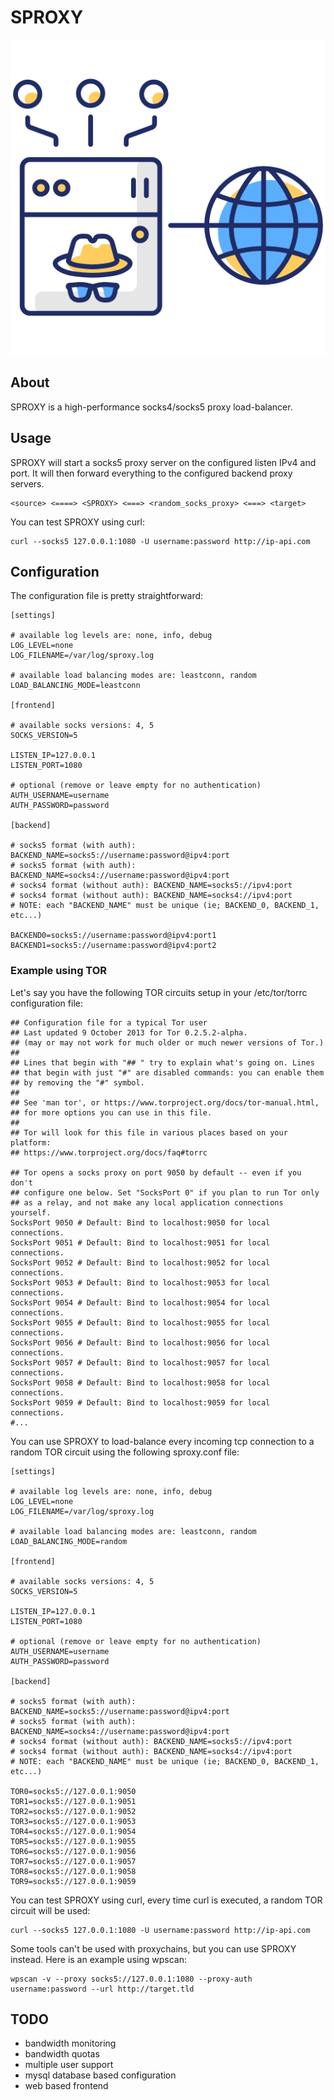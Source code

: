 # SPROXY

![SPROXY logo](https://raw.githubusercontent.com/mlowasp/sproxy/main/logo/sproxy.png)

## About

SPROXY is a high-performance socks4/socks5 proxy load-balancer. 

## Usage

SPROXY will start a socks5 proxy server on the configured listen IPv4 and port. It will then forward everything to the configured backend proxy servers.

```
<source> <====> <SPROXY> <===> <random_socks_proxy> <===> <target>
``` 

You can test SPROXY using curl:

```
curl --socks5 127.0.0.1:1080 -U username:password http://ip-api.com
```

## Configuration

The configuration file is pretty straightforward:

```
[settings]

# available log levels are: none, info, debug
LOG_LEVEL=none
LOG_FILENAME=/var/log/sproxy.log

# available load balancing modes are: leastconn, random
LOAD_BALANCING_MODE=leastconn

[frontend]

# available socks versions: 4, 5
SOCKS_VERSION=5

LISTEN_IP=127.0.0.1
LISTEN_PORT=1080

# optional (remove or leave empty for no authentication)
AUTH_USERNAME=username
AUTH_PASSWORD=password

[backend]

# socks5 format (with auth): BACKEND_NAME=socks5://username:password@ipv4:port
# socks5 format (with auth): BACKEND_NAME=socks4://username:password@ipv4:port
# socks4 format (without auth): BACKEND_NAME=socks5://ipv4:port
# socks4 format (without auth): BACKEND_NAME=socks4://ipv4:port
# NOTE: each "BACKEND_NAME" must be unique (ie; BACKEND_0, BACKEND_1, etc...)

BACKEND0=socks5://username:password@ipv4:port1
BACKEND1=socks5://username:password@ipv4:port2
```

### Example using TOR

Let's say you have the following TOR circuits setup in your /etc/tor/torrc configuration file:

```
## Configuration file for a typical Tor user
## Last updated 9 October 2013 for Tor 0.2.5.2-alpha.
## (may or may not work for much older or much newer versions of Tor.)
##
## Lines that begin with "## " try to explain what's going on. Lines
## that begin with just "#" are disabled commands: you can enable them
## by removing the "#" symbol.
##
## See 'man tor', or https://www.torproject.org/docs/tor-manual.html,
## for more options you can use in this file.
##
## Tor will look for this file in various places based on your platform:
## https://www.torproject.org/docs/faq#torrc

## Tor opens a socks proxy on port 9050 by default -- even if you don't
## configure one below. Set "SocksPort 0" if you plan to run Tor only
## as a relay, and not make any local application connections yourself.
SocksPort 9050 # Default: Bind to localhost:9050 for local connections.
SocksPort 9051 # Default: Bind to localhost:9051 for local connections.
SocksPort 9052 # Default: Bind to localhost:9052 for local connections.
SocksPort 9053 # Default: Bind to localhost:9053 for local connections.
SocksPort 9054 # Default: Bind to localhost:9054 for local connections.
SocksPort 9055 # Default: Bind to localhost:9055 for local connections.
SocksPort 9056 # Default: Bind to localhost:9056 for local connections.
SocksPort 9057 # Default: Bind to localhost:9057 for local connections.
SocksPort 9058 # Default: Bind to localhost:9058 for local connections.
SocksPort 9059 # Default: Bind to localhost:9059 for local connections.
#...
```

You can use SPROXY to load-balance every incoming tcp connection to a random TOR circuit using the following sproxy.conf file:

```
[settings]

# available log levels are: none, info, debug
LOG_LEVEL=none
LOG_FILENAME=/var/log/sproxy.log

# available load balancing modes are: leastconn, random
LOAD_BALANCING_MODE=random

[frontend]

# available socks versions: 4, 5
SOCKS_VERSION=5

LISTEN_IP=127.0.0.1
LISTEN_PORT=1080

# optional (remove or leave empty for no authentication)
AUTH_USERNAME=username
AUTH_PASSWORD=password

[backend]

# socks5 format (with auth): BACKEND_NAME=socks5://username:password@ipv4:port
# socks5 format (with auth): BACKEND_NAME=socks4://username:password@ipv4:port
# socks4 format (without auth): BACKEND_NAME=socks5://ipv4:port
# socks4 format (without auth): BACKEND_NAME=socks4://ipv4:port
# NOTE: each "BACKEND_NAME" must be unique (ie; BACKEND_0, BACKEND_1, etc...)

TOR0=socks5://127.0.0.1:9050
TOR1=socks5://127.0.0.1:9051
TOR2=socks5://127.0.0.1:9052
TOR3=socks5://127.0.0.1:9053
TOR4=socks5://127.0.0.1:9054
TOR5=socks5://127.0.0.1:9055
TOR6=socks5://127.0.0.1:9056
TOR7=socks5://127.0.0.1:9057
TOR8=socks5://127.0.0.1:9058
TOR9=socks5://127.0.0.1:9059

```

You can test SPROXY using curl, every time curl is executed, a random TOR circuit will be used:

```
curl --socks5 127.0.0.1:1080 -U username:password http://ip-api.com
```

Some tools can't be used with proxychains, but you can use SPROXY instead. Here is an example using wpscan:

```
wpscan -v --proxy socks5://127.0.0.1:1080 --proxy-auth username:password --url http://target.tld
```

## TODO

- bandwidth monitoring
- bandwidth quotas
- multiple user support
- mysql database based configuration
- web based frontend